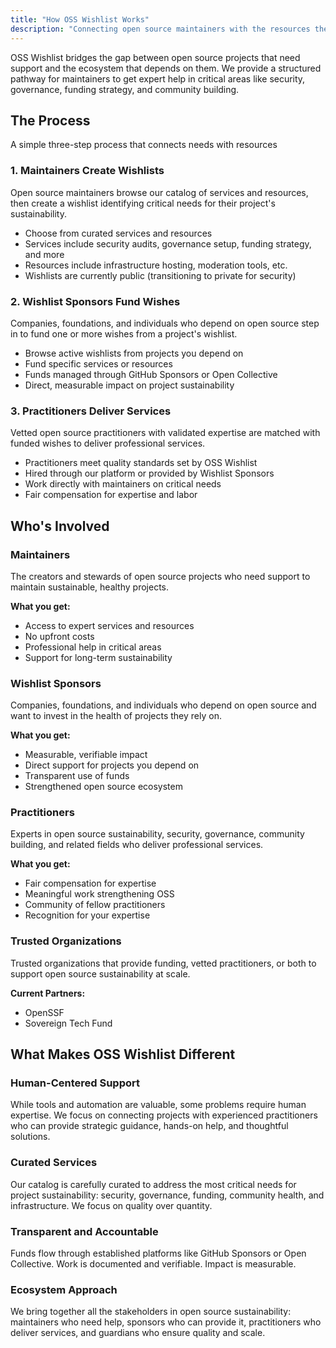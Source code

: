 ```yaml
---
title: "How OSS Wishlist Works"
description: "Connecting open source maintainers with the resources they need for sustainable project health"
---
```


OSS Wishlist bridges the gap between open source projects that need support and the ecosystem that depends on them. We provide a structured pathway for maintainers to get expert help in critical areas like security, governance, funding strategy, and community building.

## The Process

A simple three-step process that connects needs with resources

### 1. Maintainers Create Wishlists

Open source maintainers browse our catalog of services and resources, then create a wishlist identifying critical needs for their project's sustainability.

- Choose from curated services and resources
- Services include security audits, governance setup, funding strategy, and more
- Resources include infrastructure hosting, moderation tools, etc.
- Wishlists are currently public (transitioning to private for security)

### 2. Wishlist Sponsors Fund Wishes

Companies, foundations, and individuals who depend on open source step in to fund one or more wishes from a project's wishlist.

- Browse active wishlists from projects you depend on
- Fund specific services or resources
- Funds managed through GitHub Sponsors or Open Collective
- Direct, measurable impact on project sustainability

### 3. Practitioners Deliver Services

Vetted open source practitioners with validated expertise are matched with funded wishes to deliver professional services.

- Practitioners meet quality standards set by OSS Wishlist
- Hired through our platform or provided by Wishlist Sponsors
- Work directly with maintainers on critical needs
- Fair compensation for expertise and labor

## Who's Involved

### Maintainers

The creators and stewards of open source projects who need support to maintain sustainable, healthy projects.

**What you get:**
- Access to expert services and resources
- No upfront costs
- Professional help in critical areas
- Support for long-term sustainability

### Wishlist Sponsors

Companies, foundations, and individuals who depend on open source and want to invest in the health of projects they rely on.

**What you get:**
- Measurable, verifiable impact
- Direct support for projects you depend on
- Transparent use of funds
- Strengthened open source ecosystem

### Practitioners

Experts in open source sustainability, security, governance, community building, and related fields who deliver professional services.

**What you get:**
- Fair compensation for expertise
- Meaningful work strengthening OSS
- Community of fellow practitioners
- Recognition for your expertise

### Trusted Organizations

Trusted organizations that provide funding, vetted practitioners, or both to support open source sustainability at scale.

**Current Partners:**
- OpenSSF
- Sovereign Tech Fund

## What Makes OSS Wishlist Different

### Human-Centered Support

While tools and automation are valuable, some problems require human expertise. We focus on connecting projects with experienced practitioners who can provide strategic guidance, hands-on help, and thoughtful solutions.

### Curated Services

Our catalog is carefully curated to address the most critical needs for project sustainability: security, governance, funding, community health, and infrastructure. We focus on quality over quantity.

### Transparent and Accountable

Funds flow through established platforms like GitHub Sponsors or Open Collective. Work is documented and verifiable. Impact is measurable.

### Ecosystem Approach

We bring together all the stakeholders in open source sustainability: maintainers who need help, sponsors who can provide it, practitioners who deliver services, and guardians who ensure quality and scale.
